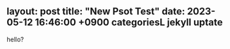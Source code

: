 layout: post
title: "New Psot Test"
date: 2023-05-12 16:46:00 +0900
categoriesL jekyll uptate
--------------------
hello?
